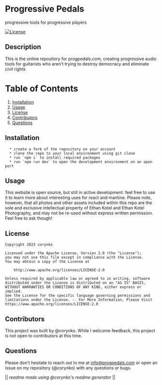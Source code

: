 # Progressive Pedals

progressive tools for progressive players

[![License](https://img.shields.io/badge/License-Apache_2.0-blue.svg)](https://opensource.org/licenses/Apache-2.0)

## Description

This is the online repository for progpedals.com, creating progressive audio tools for guitarists who aren't trying to destroy democracy and eliminate civil rights

# Table of Contents

1. [Installation](#installation)
2. [Usage](#usage)
3. [License](#license)
4. [Contributors](#contributors)
5. [Questions](#questions)

## Installation

      * create a fork of the repository on your account
      * clone the repo to your local environment using git clone
      * run `npm i` to install required packages
      * run `npm run dev` to open the development environment on an open port

## Usage

This website is open source, but still in active development. feel free to use it to learn more about interesting uses for react and mantine. Please note, however, that all photos and other assets included within this repo are the sole and exclusive intellectual property of Ethan Kotel and Ethan Kotel Photography, and may not be re-used without express written permission. Feel free to ask though!

## License

    Copyright 2023 corynko

    Licensed under the Apache License, Version 2.0 (the "License");
    you may not use this file except in compliance with the License.
    You may obtain a copy of the License at

        http://www.apache.org/licenses/LICENSE-2.0

    Unless required by applicable law or agreed to in writing, software
    distributed under the License is distributed on an "AS IS" BASIS,
    WITHOUT WARRANTIES OR CONDITIONS OF ANY KIND, either express or implied.
    See the License for the specific language governing permissions and
    limitations under the License. -- For More Information, Please Visit https://www.apache.org/licenses/LICENSE-2.0

## Contributors

This project was built by @corynko. While I welcome feedback, this project is not open to contributors at this time.

## Questions

Please don't hesitate to reach out to me at info@progpedals.com or open an issue on my repository (@corynko) with any questions or bugs.

|| _readme made using @corynko's readme generator_ ||
